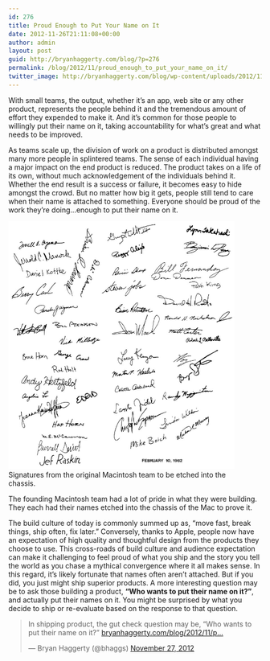 ```yaml
---
id: 276
title: Proud Enough to Put Your Name on It
date: 2012-11-26T21:11:08+00:00
author: admin
layout: post
guid: http://bryanhaggerty.com/blog/?p=276
permalink: /blog/2012/11/proud_enough_to_put_your_name_on_it/
twitter_image: http://bryanhaggerty.com/blog/wp-content/uploads/2012/11/mac-128k-case-signatures.jpg
---
```

With small teams, the output, whether it&#8217;s an app, web site or any other product, represents the people behind it and the tremendous amount of effort they expended to make it. And it&#8217;s common for those people to willingly put their name on it, taking accountability for what&#8217;s great and what needs to be improved.

As teams scale up, the division of work on a product is distributed amongst many more people in splintered teams. The sense of each individual having a major impact on the end product is reduced. The product takes on a life of its own, without much acknowledgement of the individuals behind it. Whether the end result is a success or failure, it becomes easy to hide amongst the crowd. But no matter how big it gets, people still tend to care when their name is attached to something. Everyone should be proud of the work they&#8217;re doing…enough to put their name on it.

<p class="figure-centered" style="max-width: 450px;">
  <a href="http://www.digibarn.com/collections/weirdstuff/mac-case-signatures/"><img src="/blog/wp-content/uploads/2012/11/mac-128k-case-signatures.jpg" width="450" height="493" /></a><br /> Signatures from the original Macintosh team to be etched into the chassis.
</p>

The founding Macintosh team had a lot of pride in what they were building. They each had their names etched into the chassis of the Mac to prove it.

The build culture of today is commonly summed up as, &#8220;move fast, break things, ship often, fix later.&#8221; Conversely, thanks to Apple, people now have an expectation of high quality and thoughtful design from the products they choose to use. This cross-roads of build culture and audience expectation can make it challenging to feel proud of what you ship and the story you tell the world as you chase a mythical convergence where it all makes sense. In this regard, it&#8217;s likely fortunate that names often aren&#8217;t attached. But if you did, you just might ship superior products. A more interesting question may be to ask those building a product, **&#8220;Who wants to put their name on it?&#8221;**, and actually put their names on it. You might be surprised by what you decide to ship or re-evaluate based on the response to that question.

<blockquote class="twitter-tweet tw-align-center">
  <p>
    In shipping product, the gut check question may be, &#8220;Who wants to put their name on it?&#8221; <a href="http://t.co/rD7qX7JQ" title="http://bryanhaggerty.com/blog/2012/11/proud_enough_to_put_your_name_on_it/">bryanhaggerty.com/blog/2012/11/p…</a>
  </p>
  
  <p>
    &mdash; Bryan Haggerty (@bhaggs) <a href="https://twitter.com/bhaggs/status/273486759202000897" data-datetime="2012-11-27T18:01:39+00:00">November 27, 2012</a>
  </p>
</blockquote>